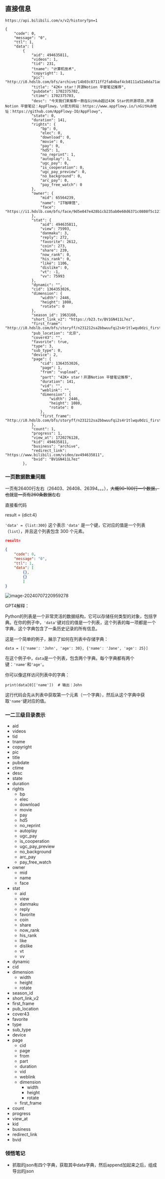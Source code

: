 ## 直接信息

`https://api.bilibili.com/x/v2/history?pn=1`

```
{
    "code": 0,
    "message": "0",
    "ttl": 1,
    "data": [
        {
            "aid": 494635811,
            "videos": 1,
            "tid": 231,
            "tname": "计算机技术",
            "copyright": 1,
            "pic": "http://i0.hdslb.com/bfs/archive/14b03c8711ff2fa84baf4cb8111a52a0da71ad6d.jpg",
            "title": "42K+ star！开源Notion 平替笔记推荐",
            "pubdate": 1702375702,
            "ctime": 1702375703,
            "desc": "今天我们来推荐一款在GitHub超过43K Star的开源项目,开源Notion 平替笔记：AppFlowy。\n官方网站：https://www.appflowy.io/\nGitHub地址：https://github.com/AppFlowy-IO/AppFlowy",
            "state": 0,
            "duration": 141,
            "rights": {
                "bp": 0,
                "elec": 0,
                "download": 0,
                "movie": 0,
                "pay": 0,
                "hd5": 1,
                "no_reprint": 1,
                "autoplay": 1,
                "ugc_pay": 0,
                "is_cooperation": 0,
                "ugc_pay_preview": 0,
                "no_background": 0,
                "arc_pay": 0,
                "pay_free_watch": 0
            },
            "owner": {
                "mid": 65564239,
                "name": "IT咖啡馆",
                "face": "https://i1.hdslb.com/bfs/face/9d5e047e428b1cb235ab0e60d6371c0808f5c121.jpg"
            },
            "stat": {
                "aid": 494635811,
                "view": 75993,
                "danmaku": 3,
                "reply": 272,
                "favorite": 2612,
                "coin": 273,
                "share": 239,
                "now_rank": 0,
                "his_rank": 0,
                "like": 1106,
                "dislike": 0,
                "vt": -1,
                "vv": 75993
            },
            "dynamic": "",
            "cid": 1364353026,
            "dimension": {
                "width": 2446,
                "height": 1080,
                "rotate": 0
            },
            "season_id": 1963160,
            "short_link_v2": "https://b23.tv/BV1GN411L7ez",
            "first_frame": "http://i0.hdslb.com/bfs/storyff/n231212sa2bbwuufqi2s4r1tlwqu0dzi_firsti.jpg",
            "pub_location": "北京",
            "cover43": "",
            "favorite": true,
            "type": 3,
            "sub_type": 0,
            "device": 2,
            "page": {
                "cid": 1364353026,
                "page": 1,
                "from": "vupload",
                "part": "42K+ star！开源Notion 平替笔记推荐",
                "duration": 141,
                "vid": "",
                "weblink": "",
                "dimension": {
                    "width": 2446,
                    "height": 1080,
                    "rotate": 0
                },
                "first_frame": "http://i0.hdslb.com/bfs/storyff/n231212sa2bbwuufqi2s4r1tlwqu0dzi_firsti.jpg"
            },
            "count": 1,
            "progress": 1,
            "view_at": 1720276128,
            "kid": 494635811,
            "business": "archive",
            "redirect_link": "https://www.bilibili.com/video/av494635811",
            "bvid": "BV1GN411L7ez"
        },
```

### 一页数据数量问题



一页有26400行左右（26403、26408、26394。。。），~~大概90-100行一个数据，也就是一页有260条数据左右~~



直接看代码

result = {dict:4}

`'data' = {list:300}` 这个表示 `'data'` 是一个键，它对应的值是一个列表（`list`），并且这个列表包含 300 个元素。

```json
result=

{
    "code": 0,
    "message": "0",
    "ttl": 1,
    "data": [
        {},
        {}
        ]
}
```

![image-20240707220959278](assets/image-20240707220959278.png)



GPT4解释：

Python的列表是一个非常灵活的数据结构，它可以存储任何类型的对象，包括字典。在你的例子中，`'data'`键对应的值是一个列表，这个列表的每一项都是一个字典，这个字典包含了一条历史记录的所有信息。

这是一个简单的例子，展示了如何在列表中存储字典：

```
data = [{'name': 'John', 'age': 30}, {'name': 'Jane', 'age': 25}]
```

在这个例子中，`data`是一个列表，包含两个字典。每个字典都有两个键：`'name'`和`'age'`。

你可以像这样访问列表中的字典：

```
print(data[0]['name'])  # 输出：John
```

这行代码会先从列表中获取第一个元素（一个字典），然后从这个字典中获取`'name'`键对应的值。

### 一二三级目录表示

* aid
* videos
* tid
* tname
* copyright
* pic
* title
* pubdate
* ctime
* desc
* state
* duration
* rights
  * bp
  * elec
  * download
  * movie
  * pay
  * hd5
  * no_reprint
  * autoplay
  * ugc_pay
  * is_cooperation
  * ugc_pay_preview
  * no_background
  * arc_pay
  * pay_free_watch
* owner
  * mid
  * name
  * face
* stat
  * aid
  * view
  * danmaku
  * reply
  * favorite
  * coin
  * share
  * now_rank
  * his_rank
  * like
  * dislike
  * vt
  * vv
* dynamic
* cid
* dimension
  * width
  * height
  * rotate
* season_id
* short_link_v2
* first_frame
* pub_location
* cover43
* favorite
* type
* sub_type
* device
* page
  * cid
  * page
  * from
  * part
  * duration
  * vid
  * weblink
  * dimension
    * width
    * height
    * rotate
  * first_frame
* count
* progress
* view_at
* kid
* business
* redirect_link
* bvid

### 领悟笔记

* 抓取的json有四个字典，获取其中data字典，然后append加起来之后，组成导出的json

  
